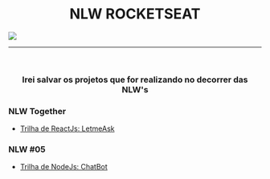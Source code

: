 <h1 align="center" ><strong>NLW ROCKETSEAT</strong></h1>

<img src="https://discover.fcamara.dev/wp-content/themes/fcamara/img/footer/rocketseat.png" />

<hr>
<br>

<h3 align="center" ><strong>Irei salvar os projetos que for realizando no decorrer das NLW's</strong></h3>

### NLW Together
 - <a href="https://github.com/edinelsonslima/NLW/tree/master/letmeask">Trilha de ReactJs: LetmeAsk</a>

### NLW #05
 - <a href="https://github.com/edinelsonslima/NLW/tree/master/chatBot">Trilha de NodeJs: ChatBot</a>
